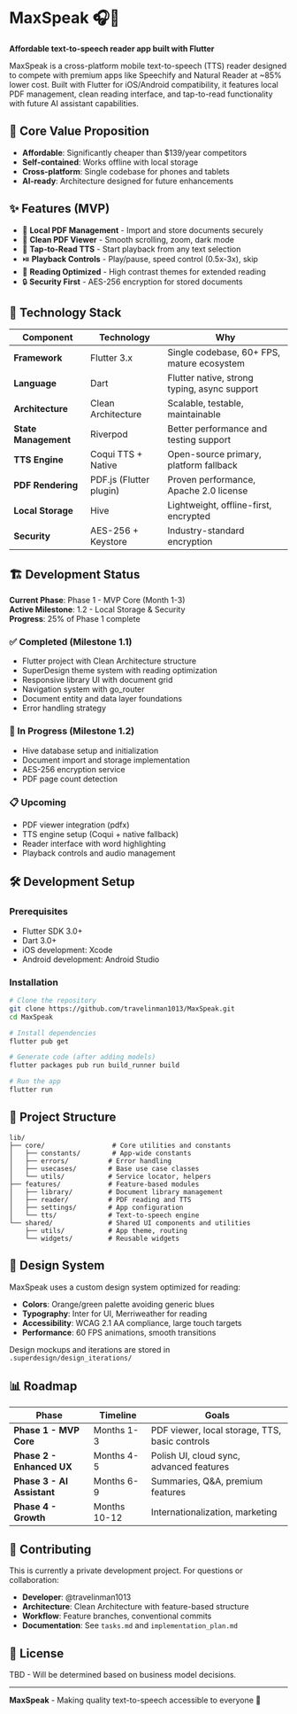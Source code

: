 # MaxSpeak 🎧📖

**Affordable text-to-speech reader app built with Flutter**

MaxSpeak is a cross-platform mobile text-to-speech (TTS) reader designed to compete with premium apps like Speechify and Natural Reader at ~85% lower cost. Built with Flutter for iOS/Android compatibility, it features local PDF management, clean reading interface, and tap-to-read functionality with future AI assistant capabilities.

## 🎯 Core Value Proposition

- **Affordable**: Significantly cheaper than $139/year competitors
- **Self-contained**: Works offline with local storage
- **Cross-platform**: Single codebase for phones and tablets
- **AI-ready**: Architecture designed for future enhancements

## ✨ Features (MVP)

- 📱 **Local PDF Management** - Import and store documents securely
- 👀 **Clean PDF Viewer** - Smooth scrolling, zoom, dark mode
- 🎤 **Tap-to-Read TTS** - Start playback from any text selection
- ⏯️ **Playback Controls** - Play/pause, speed control (0.5x-3x), skip
- 🌙 **Reading Optimized** - High contrast themes for extended reading
- 🔒 **Security First** - AES-256 encryption for stored documents

## 🚀 Technology Stack

| Component | Technology | Why |
|-----------|------------|-----|
| **Framework** | Flutter 3.x | Single codebase, 60+ FPS, mature ecosystem |
| **Language** | Dart | Flutter native, strong typing, async support |
| **Architecture** | Clean Architecture | Scalable, testable, maintainable |
| **State Management** | Riverpod | Better performance and testing support |
| **TTS Engine** | Coqui TTS + Native | Open-source primary, platform fallback |
| **PDF Rendering** | PDF.js (Flutter plugin) | Proven performance, Apache 2.0 license |
| **Local Storage** | Hive | Lightweight, offline-first, encrypted |
| **Security** | AES-256 + Keystore | Industry-standard encryption |

## 🏗️ Development Status

**Current Phase**: Phase 1 - MVP Core (Month 1-3)  
**Active Milestone**: 1.2 - Local Storage & Security  
**Progress**: 25% of Phase 1 complete

### ✅ Completed (Milestone 1.1)
- Flutter project with Clean Architecture structure
- SuperDesign theme system with reading optimization
- Responsive library UI with document grid
- Navigation system with go_router
- Document entity and data layer foundations
- Error handling strategy

### 🔄 In Progress (Milestone 1.2)
- Hive database setup and initialization
- Document import and storage implementation
- AES-256 encryption service
- PDF page count detection

### 📋 Upcoming
- PDF viewer integration (pdfx)
- TTS engine setup (Coqui + native fallback)
- Reader interface with word highlighting
- Playback controls and audio management

## 🛠️ Development Setup

### Prerequisites
- Flutter SDK 3.0+
- Dart 3.0+
- iOS development: Xcode
- Android development: Android Studio

### Installation
```bash
# Clone the repository
git clone https://github.com/travelinman1013/MaxSpeak.git
cd MaxSpeak

# Install dependencies
flutter pub get

# Generate code (after adding models)
flutter packages pub run build_runner build

# Run the app
flutter run
```

## 📁 Project Structure

```
lib/
├── core/                 # Core utilities and constants
│   ├── constants/        # App-wide constants
│   ├── errors/          # Error handling
│   ├── usecases/        # Base use case classes
│   └── utils/           # Service locator, helpers
├── features/            # Feature-based modules
│   ├── library/         # Document library management
│   ├── reader/          # PDF reading and TTS
│   ├── settings/        # App configuration
│   └── tts/             # Text-to-speech engine
└── shared/              # Shared UI components and utilities
    ├── utils/           # App theme, routing
    └── widgets/         # Reusable widgets
```

## 🎨 Design System

MaxSpeak uses a custom design system optimized for reading:
- **Colors**: Orange/green palette avoiding generic blues
- **Typography**: Inter for UI, Merriweather for reading
- **Accessibility**: WCAG 2.1 AA compliance, large touch targets
- **Performance**: 60 FPS animations, smooth transitions

Design mockups and iterations are stored in `.superdesign/design_iterations/`

## 📊 Roadmap

| Phase | Timeline | Goals |
|-------|----------|-------|
| **Phase 1 - MVP Core** | Months 1-3 | PDF viewer, local storage, TTS, basic controls |
| **Phase 2 - Enhanced UX** | Months 4-5 | Polish UI, cloud sync, advanced features |
| **Phase 3 - AI Assistant** | Months 6-9 | Summaries, Q&A, premium features |
| **Phase 4 - Growth** | Months 10-12 | Internationalization, marketing |

## 🤝 Contributing

This is currently a private development project. For questions or collaboration:

- **Developer**: @travelinman1013
- **Architecture**: Clean Architecture with feature-based structure
- **Workflow**: Feature branches, conventional commits
- **Documentation**: See `tasks.md` and `implementation_plan.md`

## 📝 License

TBD - Will be determined based on business model decisions.

---

**MaxSpeak** - Making quality text-to-speech accessible to everyone 🎯